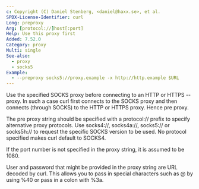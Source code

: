 ```yaml
---
c: Copyright (C) Daniel Stenberg, <daniel@haxx.se>, et al.
SPDX-License-Identifier: curl
Long: preproxy
Arg: [protocol://]host[:port]
Help: Use this proxy first
Added: 7.52.0
Category: proxy
Multi: single
See-also:
  - proxy
  - socks5
Example:
  - --preproxy socks5://proxy.example -x http://http.example $URL
---
```


Use the specified SOCKS proxy before connecting to an HTTP or HTTPS --proxy. In
such a case curl first connects to the SOCKS proxy and then connects (through
SOCKS) to the HTTP or HTTPS proxy. Hence pre proxy.

The pre proxy string should be specified with a protocol:// prefix to specify
alternative proxy protocols. Use socks4://, socks4a://, socks5:// or
socks5h:// to request the specific SOCKS version to be used. No protocol
specified makes curl default to SOCKS4.

If the port number is not specified in the proxy string, it is assumed to be
1080.

User and password that might be provided in the proxy string are URL decoded
by curl. This allows you to pass in special characters such as @ by using %40
or pass in a colon with %3a.
